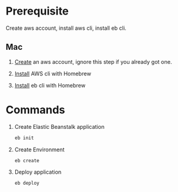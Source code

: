 # Prerequisite

Create aws account, install aws cli, install eb cli.

## Mac

1. [Create](https://portal.aws.amazon.com/billing/signup#/start) an aws account, ignore this step if you already got one.

2. [Install](https://github.com/aws/aws-cli/issues/727) AWS cli with Homebrew

3. [Install](https://docs.aws.amazon.com/elasticbeanstalk/latest/dg/eb-cli3-install-osx.html) eb cli with Homebrew

# Commands

1. Create Elastic Beanstalk application

    ```bash
    eb init
    ```

2. Create Environment

    ```bash
    eb create
    ```

3. Deploy application

    ```bash
    eb deploy
    ```
